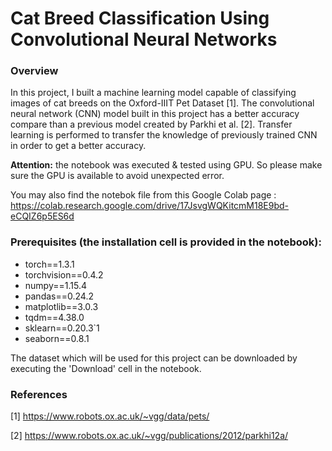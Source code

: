 # Cat Breed Classification Using Convolutional Neural Networks

### Overview

In this project, I built a machine learning model capable of classifying images of cat breeds on the Oxford-IIIT Pet Dataset [1]. The convolutional neural network (CNN) model built in this project has a better accuracy compare than a previous model created by Parkhi et al. [2]. Transfer learning is performed to transfer the knowledge of previously trained CNN in order to get a better accuracy.

**Attention:** the notebook was executed & tested using GPU. So please make sure the GPU is available to avoid unexpected error.

You may also find the notebok file from this Google Colab page : https://colab.research.google.com/drive/17JsvgWQKitcmM18E9bd-eCQIZ6p5ES6d

### Prerequisites (the installation cell is provided in the notebook):

- torch==1.3.1
- torchvision==0.4.2
- numpy==1.15.4
- pandas==0.24.2
- matplotlib==3.0.3
- tqdm==4.38.0
- sklearn==0.20.3`1
- seaborn==0.8.1

The dataset which will be used for this project can be downloaded by executing the 'Download' cell in the notebook.


### References
[1] https://www.robots.ox.ac.uk/~vgg/data/pets/

[2] https://www.robots.ox.ac.uk/~vgg/publications/2012/parkhi12a/